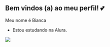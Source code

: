 ## Bem vindos (a) ao meu perfil! 💕

Meu nome é Bianca

- Estou estudando na Alura.

![](https://media1.tenor.com/m/nlAcoH84u9EAAAAd/le-sserafim-eunchae.gif)
